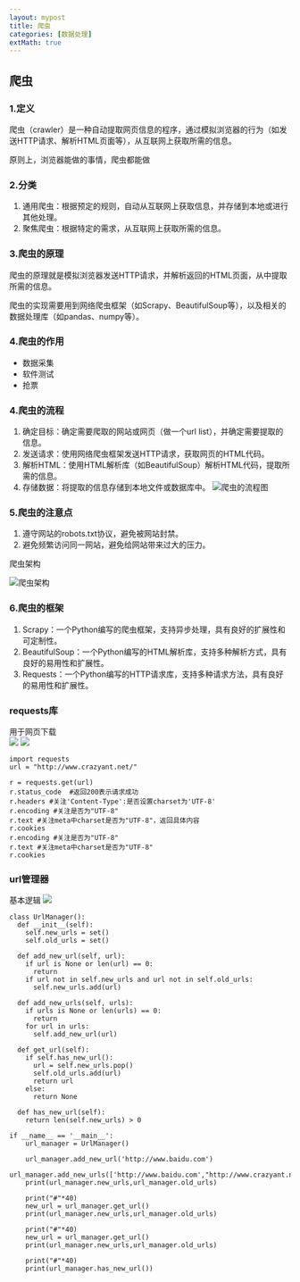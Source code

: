 ```yaml
---
layout: mypost
title: 爬虫
categories: [数据处理]
extMath: true
---
```


## 爬虫

### 1.定义

爬虫（crawler）是一种自动提取网页信息的程序，通过模拟浏览器的行为（如发送HTTP请求、解析HTML页面等），从互联网上获取所需的信息。

原则上，浏览器能做的事情，爬虫都能做

### 2.分类

1. 通用爬虫：根据预定的规则，自动从互联网上获取信息，并存储到本地或进行其他处理。
2. 聚焦爬虫：根据特定的需求，从互联网上获取所需的信息。

### 3.爬虫的原理

爬虫的原理就是模拟浏览器发送HTTP请求，并解析返回的HTML页面，从中提取所需的信息。

爬虫的实现需要用到网络爬虫框架（如Scrapy、BeautifulSoup等），以及相关的数据处理库（如pandas、numpy等）。

### 4.爬虫的作用

- 数据采集
- 软件测试
- 抢票

### 4.爬虫的流程

1. 确定目标：确定需要爬取的网站或网页（做一个url list），并确定需要提取的信息。
2. 发送请求：使用网络爬虫框架发送HTTP请求，获取网页的HTML代码。
3. 解析HTML：使用HTML解析库（如BeautifulSoup）解析HTML代码，提取所需的信息。
4. 存储数据：将提取的信息存储到本地文件或数据库中。
![爬虫的流程图](spider.png)

### 5.爬虫的注意点

1. 遵守网站的robots.txt协议，避免被网站封禁。
2. 避免频繁访问同一网站，避免给网站带来过大的压力。


爬虫架构

![爬虫架构](webcrawler.png)

### 6.爬虫的框架

1. Scrapy：一个Python编写的爬虫框架，支持异步处理，具有良好的扩展性和可定制性。
2. BeautifulSoup：一个Python编写的HTML解析库，支持多种解析方式，具有良好的易用性和扩展性。
3. Requests：一个Python编写的HTTP请求库，支持多种请求方法，具有良好的易用性和扩展性。

### requests库
用于网页下载  
![](requests.png)
![](requests_response.png)

```
import requests
url = "http://www.crazyant.net/"

r = requests.get(url)
r.status_code  #返回200表示请求成功
r.headers #关注'Content-Type':是否设置charset为'UTF-8'
r.encoding #关注是否为"UTF-8"
r.text #关注meta中charset是否为"UTF-8"，返回具体内容
r.cookies
r.encoding #关注是否为"UTF-8"
r.text #关注meta中charset是否为"UTF-8"
r.cookies
```

### url管理器
基本逻辑
![](url_manage.png)



```
class UrlManager():
  def __init__(self):
    self.new_urls = set()
    self.old_urls = set() 

  def add_new_url(self, url):
    if url is None or len(url) == 0:
      return
    if url not in self.new_urls and url not in self.old_urls:
      self.new_urls.add(url)

  def add_new_urls(self, urls):
    if urls is None or len(urls) == 0:
      return
    for url in urls:
      self.add_new_url(url)

  def get_url(self):
    if self.has_new_url():
      url = self.new_urls.pop()
      self.old_urls.add(url)
      return url
    else:
      return None
    
  def has_new_url(self):
    return len(self.new_urls) > 0

```
 
```  
if __name__ == '__main__':
    url_manager = UrlManager()

    url_manager.add_new_url('http://www.baidu.com')
    url_manager.add_new_urls(['http://www.baidu.com',"http://www.crazyant.net/"])
    print(url_manager.new_urls,url_manager.old_urls)

    print("#"*40)
    new_url = url_manager.get_url()
    print(url_manager.new_urls,url_manager.old_urls)

    print("#"*40)
    new_url = url_manager.get_url()
    print(url_manager.new_urls,url_manager.old_urls)

    print("#"*40)
    print(url_manager.has_new_url())
```
